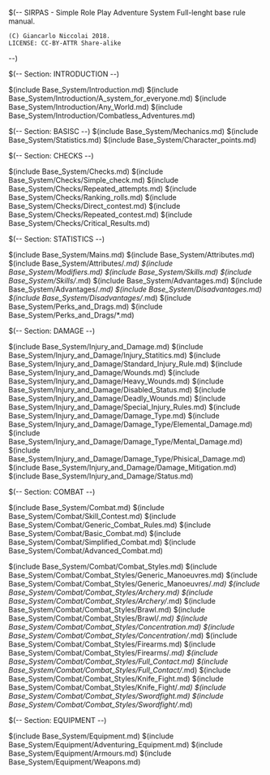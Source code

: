 $(--
	SIRPAS - Simple Role Play Adventure System
	Full-lenght base rule manual.

	(C) Giancarlo Niccolai 2018.
	LICENSE: CC-BY-ATTR Share-alike
--)

$(-- Section: INTRODUCTION --)

$(include Base_System/Introduction.md)
$(include Base_System/Introduction/A_system_for_everyone.md)
$(include Base_System/Introduction/Any_World.md)
$(include Base_System/Introduction/Combatless_Adventures.md)


$(-- Section: BASISC --)
$(include Base_System/Mechanics.md)
$(include Base_System/Statistics.md)
$(include Base_System/Character_points.md)


$(-- Section: CHECKS --)

$(include Base_System/Checks.md)
$(include Base_System/Checks/Simple_check.md)
$(include Base_System/Checks/Repeated_attempts.md)
$(include Base_System/Checks/Ranking_rolls.md)
$(include Base_System/Checks/Direct_contest.md)
$(include Base_System/Checks/Repeated_contest.md)
$(include Base_System/Checks/Critical_Results.md)

$(-- Section: STATISTICS  --)

$(include Base_System/Mains.md)
$(include Base_System/Attributes.md)
$(include Base_System/Attributes/*.md)
$(include Base_System/Modifiers.md)
$(include Base_System/Skills.md)
$(include Base_System/Skills/*.md)
$(include Base_System/Advantages.md)
$(include Base_System/Advantages/*.md)
$(include Base_System/Disadvantages.md)
$(include Base_System/Disadvantages/*.md)
$(include Base_System/Perks_and_Drags.md)
$(include Base_System/Perks_and_Drags/*.md)

$(-- Section: DAMAGE  --)

$(include Base_System/Injury_and_Damage.md)
$(include Base_System/Injury_and_Damage/Injury_Statitics.md)
$(include Base_System/Injury_and_Damage/Standard_Injury_Rule.md)
$(include Base_System/Injury_and_Damage/Wounds.md)
$(include Base_System/Injury_and_Damage/Heavy_Wounds.md)
$(include Base_System/Injury_and_Damage/Disabled_Status.md)
$(include Base_System/Injury_and_Damage/Deadly_Wounds.md)
$(include Base_System/Injury_and_Damage/Special_Injury_Rules.md)
$(include Base_System/Injury_and_Damage/Damage_Type.md)
$(include Base_System/Injury_and_Damage/Damage_Type/Elemental_Damage.md)
$(include Base_System/Injury_and_Damage/Damage_Type/Mental_Damage.md)
$(include Base_System/Injury_and_Damage/Damage_Type/Phisical_Damage.md)
$(include Base_System/Injury_and_Damage/Damage_Mitigation.md)
$(include Base_System/Injury_and_Damage/Status.md)

$(-- Section: COMBAT  --)

$(include Base_System/Combat.md)
$(include Base_System/Combat/Skill_Contest.md)
$(include Base_System/Combat/Generic_Combat_Rules.md)
$(include Base_System/Combat/Basic_Combat.md)
$(include Base_System/Combat/Simplified_Combat.md)
$(include Base_System/Combat/Advanced_Combat.md)

$(include Base_System/Combat/Combat_Styles.md)
$(include Base_System/Combat/Combat_Styles/Generic_Manoeuvres.md)
$(include Base_System/Combat/Combat_Styles/Generic_Manoeuvres/*.md)
$(include Base_System/Combat/Combat_Styles/Archery.md)
$(include Base_System/Combat/Combat_Styles/Archery/*.md)
$(include Base_System/Combat/Combat_Styles/Brawl.md)
$(include Base_System/Combat/Combat_Styles/Brawl/*.md)
$(include Base_System/Combat/Combat_Styles/Concentration.md)
$(include Base_System/Combat/Combat_Styles/Concentration/*.md)
$(include Base_System/Combat/Combat_Styles/Firearms.md)
$(include Base_System/Combat/Combat_Styles/Firearms/*.md)
$(include Base_System/Combat/Combat_Styles/Full_Contact.md)
$(include Base_System/Combat/Combat_Styles/Full_Contact/*.md)
$(include Base_System/Combat/Combat_Styles/Knife_Fight.md)
$(include Base_System/Combat/Combat_Styles/Knife_Fight/*.md)
$(include Base_System/Combat/Combat_Styles/Swordfight.md)
$(include Base_System/Combat/Combat_Styles/Swordfight/*.md)

$(-- Section: EQUIPMENT  --)

$(include Base_System/Equipment.md)
$(include Base_System/Equipment/Adventuring_Equipment.md)
$(include Base_System/Equipment/Armours.md)
$(include Base_System/Equipment/Weapons.md)
